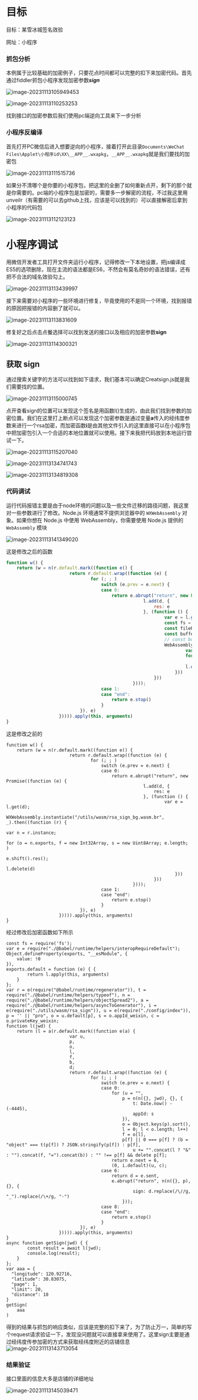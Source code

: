 # 目标

目标：某雪冰城签名效验

网址：小程序   





### 抓包分析

本例属于比较基础的加密例子，只要花点时间都可以完整的扣下来加密代码。首先通过fiddler抓包小程序发现加密参数***sign***

![image-20231113105949453](image-20231113105949453.png)

![image-20231113110253253](C:/Users/DELL/Pictures/image-20231113110253253.png)

找到接口的加密参数后我们使用pc端逆向工具来下一步分析



### 小程序反编译

首先打开PC微信后进入想要逆向的小程序，接着打开此目录`Documents\WeChat Files\Applet\小程序id\XX\__APP__.wxapkg`，`__APP__.wxapkg`就是我们要找的加密包



![image-20231113111515736](image-20231113111515736.png)

如果分不清哪个是你要的小程序包，把这里的全删了如何重新点开，剩下的那个就是你需要的。pc端的小程序包是加密的，需要多一步解密的流程，不过我这里用unveilr（有需要的可以去github上找，应该是可以找到的）可以直接解密后拿到小程序的代码包

![image-20231113112123123](image-20231113112123123.png)

# 小程序调试

用微信开发者工具打开文件夹运行小程序，记得修改一下本地设置，把js编译成ES5的选项删除，现在主流的语法都是ES6，不然会有莫名奇妙的语法错误，还有把不合法的域名效验勾上。

![image-20231113113439997](image-20231113113439997.png)

接下来需要对小程序的一些环境进行修复，毕竟使用的不是同一个环境，找到报错的原因把报错的内容删了就可以。

![image-20231113113831609](image-20231113113831609.png)

修复好之后点击点餐选择可以找到发送的接口以及相应的加密参数**sign**

![image-20231113114300321](image-20231113114300321.png)

## 获取 sign

通过搜索关键字的方法可以找到如下请求，我们基本可以确定Creatsign.js就是我们需要找的位置。

![image-20231113115000745](image-20231113115000745.png)

点开查看sign的位置可以发现这个签名是用函数l()生成的，由此我们找到参数的加密位置。我们在这里打上断点可以发现这个加密参数是通过变量**a**传入的经纬度参数来进行一个rsa加密，而加密函数**i**是由其他文件引入的这里直接可以在小程序包中把加密包引入一个合适的本地位置就可以使用。接下来我把代码放到本地运行尝试一下。

![image-20231113115207040](image-20231113115207040.png)

![image-20231113134741743](image-20231113134741743.png)

![image-20231113134819308](image-20231113134819308.png)

### 代码调试

运行代码报错主要是由于node环境的问题以及一些文件迁移的路径问题，我这里对一些参数进行了修改。Node.js 环境通常不提供浏览器中的 `WXWebAssembly` 对象。如果你想在 Node.js 中使用 WebAssembly，你需要使用 Node.js 提供的 `WebAssembly` 模块

![image-20231113141349020](image-20231113141349020.png)

这是修改之后的函数

```javascript
function w() {
    return (w = n(r.default.mark((function e() {
                        return r.default.wrap((function (e) {
                                for (; ; )
                                    switch (e.prev = e.next) {
                                    case 0:
                                        return e.abrupt("return", new Promise((function (e) {
                                                    l.add(d, {
                                                        res: e
                                                    }, (function () {
                                                            var e = l.get(d);
                                                            const fs = require('fs');
                                                            const filePath = path.join(__dirname, "rsa_sign_bg.wasm");
                                                            const buffer = fs.readFileSync(filePath);
                                                            // const buffer = fs.readFileSync("./rsa_sign_bg.wasm");
                                                            WebAssembly.instantiate(buffer, _).then((function (r) {
                                                                    var n = r.instance;
                                                                    for (o = n.exports, f = new Int32Array, s = new Uint8Array; e.length; )
                                                                        e.shift().res();
                                                                    l.delete(d)
                                                                }))
                                                        }))
                                                })));
                                    case 1:
                                    case "end":
                                        return e.stop()
                                    }
                            }), e)
                    })))).apply(this, arguments)
}

```

这是修改之前的

```
function w() {
    return (w = n(r.default.mark((function e() {
                        return r.default.wrap((function (e) {
                                for (; ; )
                                    switch (e.prev = e.next) {
                                    case 0:
                                        return e.abrupt("return", new Promise((function (e) {
                                                    l.add(d, {
                                                        res: e
                                                    }, (function () {
                                                            var e = l.get(d);
                                                            WXWebAssembly.instantiate("/utils/wasm/rsa_sign_bg.wasm.br", _).then((function (r) {
                                                                    var n = r.instance;
                                                                    for (o = n.exports, f = new Int32Array, s = new Uint8Array; e.length; )
                                                                        e.shift().res();
                                                                    l.delete(d)
                                                                }))
                                                        }))
                                                })));
                                    case 1:
                                    case "end":
                                        return e.stop()
                                    }
                            }), e)
                    })))).apply(this, arguments)
}
```

经过修改后加密函数如下所示

```
const fs = require('fs');
var e = require("./@babel/runtime/helpers/interopRequireDefault");
Object.defineProperty(exports, "__esModule", {
    value: !0
}),
exports.default = function (e) { {
        return l.apply(this, arguments)
    }
};
var r = e(require("@babel/runtime/regenerator")), t = require("./@babel/runtime/helpers/typeof"), n = require("./@babel/runtime/helpers/objectSpread2"), a = require("./@babel/runtime/helpers/asyncToGenerator"), i = e(require("./utils/wasm/rsa_sign")), u = e(require("./config/index")), p = '' || "pro", o = u.default[p], s = o.appId_weixin, c = o.privateKey_weixin;
function l(jwd) {
    return (l = a(r.default.mark((function e(a) {
                        var u,
                        p,
                        o,
                        l,
                        f,
                        b,
                        d;
                        return r.default.wrap((function (e) {
                                for (; ; )
                                    switch (e.prev = e.next) {
                                    case 0:
                                        for (u = "",
                                            p = n(n({}, jwd), {}, {
                                                t: Date.now() - (-4445),
                                                appId: s
                                            }),
                                            o = Object.keys(p).sort(),
                                            l = 0; l < o.length; l++)
                                            f = o[l],
                                            p[f] || 0 === p[f] ? (b = "object" === t(p[f]) ? JSON.stringify(p[f]) : p[f],
                                                u += "".concat(l ? "&" : "").concat(f, "=").concat(b)) : "" !== p[f] && delete p[f];
                                        return e.next = 6,
                                        (0, i.default)(u, c);
                                    case 6:
                                        return d = e.sent,
                                        e.abrupt("return", n(n({}, p), {}, {
                                                sign: d.replace(/\//g, "_").replace(/\+/g, "-")
                                            }));
                                    case 8:
                                    case "end":
                                        return e.stop()
                                    }
                            }), e)
                    })))).apply(this, arguments)
}
async function getSign(jwd) { {
        const result = await l(jwd);
        console.log(result);
    }
};
var aaa = {
  "longitude": 120.92716,
  "latitude": 30.83075,
  "page": 1,
  "limit": 20,
  "distance": 10
}
getSign(
    aaa
)
```

得到的结果与抓包的响应类似，应该是完整的扣下来了，为了防止万一，简单的写个request请求验证一下，发现没问题就可以直接拿来使用了。这里sign主要是通过经纬度传参加密的方式来获取经纬度附近的店铺信息![image-20231113143713054](image-20231113143713054.png)



### 结果验证

接口里面的信息大多是店铺的详细地址

![image-20231113145039471](image-20231113145039471.png)